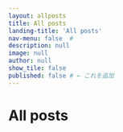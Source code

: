 ```yaml
---
layout: allposts
title: All posts
landing-title: 'All posts'
nav-menu: false  #
description: null
image: null
author: null
show_tile: false
published: false # ← これを追加
---
```


<h1>All posts</h1>
